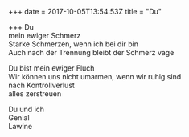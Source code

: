 +++
date = 2017-10-05T13:54:53Z
title = "Du"

+++ 
Du   
mein ewiger Schmerz   
Starke Schmerzen, wenn ich bei dir bin   
Auch nach der Trennung bleibt der Schmerz vage   
   
Du bist mein ewiger Fluch   
Wir können uns nicht umarmen, wenn wir ruhig sind   
nach Kontrollverlust   
alles zerstreuen   
   
Du und ich     
Genial   
Lawine  